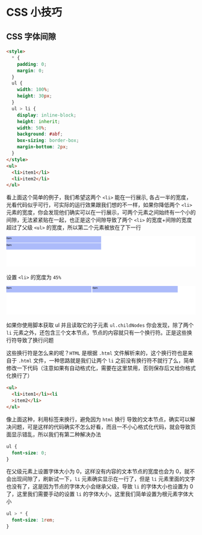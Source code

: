 # CSS 小技巧

## CSS 字体间隙

```html
<style>
  * {
    padding: 0;
    margin: 0;
  }
  ul {
    width: 100%;
    height: 30px;
  }
  ul > li {
    display: inline-block;
    height: inherit;
    width: 50%;
    background: #abf;
    box-sizing: border-box;
    margin-bottom: 2px;
  }
</style>
<ul>
  <li>item1</li>
  <li>item2</li>
</ul>
```

看上面这个简单的例子，我们希望这两个 `<li>` 能在一行展示, 各占一半的宽度，光看代码似乎可行，可实际的运行效果跟我们想的不一样，如果你降低两个 `<li>` 元素的宽度，你会发现他们确实可以在一行展示，可两个元素之间始终有一个小的间隙，无法紧紧贴在一起，也正是这个间隙导致了两个 `<li>` 的宽度+间隙的宽度超过了父级 `<ul>` 的宽度，所以第二个元素被放在了下一行

![](/docs/assets/css-letter-space.png)

设置 `<li>` 的宽度为 `45%`

![](/docs/assets/css-letter-space-45%.png)

如果你使用脚本获取 ul 并且读取它的子元素 `ul.childNodes` 你会发现，除了两个 `li` 元素之外，还包含三个文本节点，节点的内容就只有一个换行符。正是这些换行符导致了换行问题

这些换行符是怎么来的呢？`HTML` 是根据 `.html` 文件解析来的，这个换行符也是来自于 `.html` 文件，一种思路就是我们让两个 `li` 之前没有换行符不就行了么，简单修改一下代码（注意如果有自动格式化，需要在这里禁用，否则保存后又给你格式化换行了）

<!-- prettier-ignore -->
```html
<ul>
  <li>item1</li><li
  >item2</li>
</ul>
```

像上面这种，利用标签来换行，避免因为 `html` 换行 导致的文本节点，确实可以解决问题，可是这样的代码确实不怎么好看，而且一不小心格式化代码，就会导致页面显示错乱，所以我们有第二种解决办法

```css
ul {
  font-size: 0;
}
```

在父级元素上设置字体大小为 0，这样没有内容的文本节点的宽度也会为 0，就不会出现间隙了，刷新试一下，`li` 元素确实显示在一行了，但是 `li` 元素里面的文字也没有了，这是因为节点的字体大小会继承父级，导致 `li` 的字体大小也设置为 0 了，这里我们需要手动的设置 `li` 的字体大小，这里我们简单设置为根元素字体大小

```css
ul > * {
  font-size: 1rem;
}
```
